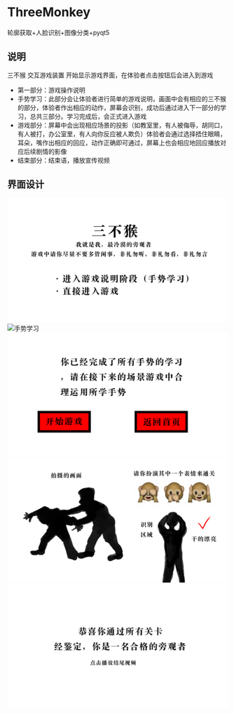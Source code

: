 # ThreeMonkey
轮廓获取+人脸识别+图像分类+pyqt5

## 说明
三不猴 交互游戏装置
开始显示游戏界面，在体验者点击按钮后会进入到游戏
+ 第一部分：游戏操作说明
+ 手势学习：此部分会让体验者进行简单的游戏说明，画面中会有相应的三不猴的部分，体验者作出相应的动作，屏幕会识别，成功后通过进入下一部分的学习，总共三部分。学习完成后，会正式进入游戏
+ 游戏部分：屏幕中会出现相应场景的投影（如教室里，有人被侮辱，胡同口，有人被打，办公室里，有人向你反应被人欺负）体验者会通过选择捂住眼睛，耳朵，嘴作出相应的回应，动作正确即可通过，屏幕上也会相应地回应播放对应后续剧情的影像
+ 结束部分：结束语，播放宣传视频

## 界面设计
![游戏操作说明](\img\info1.jpeg)
![手势学习](\img\info2.jpeg)
![开始界面](\img\info3.jpeg)
![游戏部分](\img\info4.jpeg)
![结束部分](\img\info5.jpeg)
